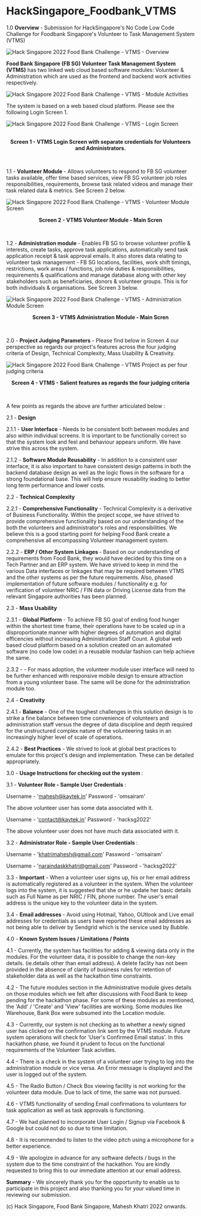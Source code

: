 # HackSingapore_Foodbank_VTMS

1.0  <b>Overview </b> - Submission for HackSingapore's No Code Low Code Challenge for Foodbank Singapore's Volunteer to Task Management System (VTMS)

![Hack Singapore 2022 Food Bank Challenge - VTMS - Overview](http://www.kaytek.co.in/images/fbsgvtms/mk_vtms_intro_1175_369.png)

<b>Food Bank Singapore (FB SG) Volunteer Task Management System (VTMS)</b>  has two linked web cloud based software modules: Volunteer & Administration which are used as the frontend and backend work activities respectively.

![Hack Singapore 2022 Food Bank Challenge - VTMS - Module Activities](http://www.kaytek.co.in/images/fbsgvtms/mk_vtms_overview_1280_720.png)

The system is based on a web based cloud platform. Please see the following Login Screen 1.

![Hack Singapore 2022 Food Bank Challenge - VTMS - Login Screen](http://www.kaytek.co.in/images/fbsgvtms/mk_vtms_login_screen_990_528.png) <br><br>

<p align="center"> <b>Screen 1 - VTMS Login Screen with separate credentials for Volunteers and Administrators. </b></p> <br>

1.1 - <b> Volunteer Module </b> - Allows volunteers to respond to FB SG volunteer tasks available, offer time based services, view FB SG volunteer job roles responsibilities, requirements, browse task related videos and manage their task related data & metrics. See Screen 2 below.

![Hack Singapore 2022 Food Bank Challenge - VTMS - Volunteer Module Screen](http://www.kaytek.co.in/images/fbsgvtms/mk_vtms_volunteer_module_898_535.png)

<p align="center"> <b>Screen 2 - VTMS Volunteer Module - Main Scren </b></p> <br>

1.2 - <b> Administration module </b> - Enables FB SG to browse volunteer profile & interests, create tasks, approve task applications, automatically send task application receipt & task approval emails. It also stores data relating to volunteer task management - FB SG locations, facilities, work shift timings, restrictions, work areas / functions, job role duties & responsibilities, requirements & qualifications and manage database along with other key stakeholders such as beneficiaries, donors & volunteer groups. This is for both individuals & organisations. See Screen 3 below. 

![Hack Singapore 2022 Food Bank Challenge - VTMS - Administration Module Screen](http://www.kaytek.co.in/images/fbsgvtms/mk_vtms_administration_module_976_438.png)

<p align="center"> <b>Screen 3 - VTMS Administration Module - Main Scren </b></p> <br>

2.0 - <b>Project Judging Parameters</b> - Please find below in Screen 4 our perspective  as regards our project's features across the four judging criteria of Design, Technical Complexity, Mass Usability & Creativity. 

![Hack Singapore 2022 Food Bank Challenge - VTMS Project as per four judging criteria ](http://www.kaytek.co.in/images/fbsgvtms/vtms_judging_criteria_points_1280_720.png)

<p align="center"> <b>Screen 4 - VTMS - Salient features as regards the four judging criteria </b></p> <br>

A few points as regards the above are further articulated below :

2.1 - <b>Design</b> 

2.1.1 - <b>User Interface</b> - Needs to be consistent both between modules and also within individual screens. It is important to be functionally correct so that the system look and feel and behaviour appears uniform. We have strive this across the system.

2.1.2 - <b>Software Module Reusability</b> - In addition to a consistent user interface, it is also important to have consistent design patterns in both the backend database design as well as the logic flows in the software for a strong foundational base. This will help ensure reusability leading to better long term performance and lower costs.

2.2 - <b> Technical Complexity</b> 

2.2.1 - <b> Comprehensive Functionality</b> - Technical Complexity is a derivative of Business Functionality. Within the project scope, we have strived to provide comprehensive functionality based on our understanding of the both the volunteers and administrator's roles and responsibilities. We believe this is a good starting point for helping Food Bank create a comprehensive all encompassing Volunteer management system.  

2.2.2 - <b> ERP / Other System Linkages </b> - Based on our understanding of requirements from Food Bank, they would have decided by this time on a Tech Partner and an ERP system. We have strived to keep in mind the various Data interfaces or linkages that may be required between VTMS and the other systems as per the future requirements. Also, phased implementation of future software modules / functionality e.g. for verification of volunteer NRIC / FIN data or Driving License data from the relevant Singapore authorities has been planned.

2.3 - <b>Mass Usability</b> 

2.3.1 - <b> Global Platform</b> - To achieve FB SG goal of ending food hunger within the shortest time frame, their operations have to be scaled up in a disproportionate manner with higher degrees of automation and digital efficencies without increasing Administration Staff Count. A global web based cloud platform based on a solution created on an automated software (no code low code) in a reusable modular fashion can help achieve the same. 

2.3.2 - <Responsive Design> - For mass adoption, the volunteer module user interface will need to be further enhanced with responsive mobile design to ensure attraction from a young volunteer base. The same will be done for the administration module too.
  
2.4 - <b> Creativity</b>
  
2.4.1 - <b>Balance</b> - One of the toughest challenges in this solution design is to strike a fine balance between time convenience of volunteers and administration staff versus the degree of data discipline and depth required for the unstructured complex nature of the volunteering tasks in an increasingly  higher level of scale of operations. 
  
2.4.2 - <b> Best Practices</b> - We strived to look at global best practices to emulate for this project's design and implementation. These can be detailed appropriately. 

3.0 - <b>Usage Instructions for checking out the system </b> :

3.1 - <b>Volunteer Role - Sample User Credentials</b> :

Username - 'mahesh@kaytek.in' 
Password - 'omsairam'

The above volunteer user has some data associated with it.

Username - 'contact@kaytek.in'
Password - 'hacksg2022'

The above volunteer user does not have much data associated with it.

3.2 - <b>Administrator Role - Sample User Credentials </b>:

Username - 'khatrimahesh@gmail.com'
Password - 'omsairam'

Username - 'naraindaskkhatri@gmail.com'
Password - 'hacksg2022'

3.3 - <b>Important</b> - When a volunteer user signs up, his or her email address is automatically registered as a volunteer in the system. When the volunteer logs into the system, it is suggested that she or he update her basic details such as Full Name as per NRIC / FIN, phone number. The user's email address is the unique key to the volunteer data in the system. 

3.4 - <b> Email addresses </b> - Avoid using Hotmail, Yahoo, OUtlook and Live email addresses for credentials as users have reported these email addresses as not being able to deliver by Sendgrid which is the service used by Bubble.

4.0 - <b>Known System Issues / Limitations / Points</b>
  
4.1 - Currently, the system has facilities for adding & viewing data only in the modules. For the volunteer data, it is possible to change the non-key details. (ie.details other than email address). A delete faclity has not been provided in the absence of clarity of business rules for retention of stakeholder data as well as the hackathon time constraints.
  
4.2 - The future modules section in the Administrative module gives details on those modules which we felt after discussions with Food Bank to keep pending for the hackathon phase. For some of these modules as mentioned, the 'Add' / 'Create' and 'View' facilities are working. Some modules like Warehouse, Bank Box were subsumed into the Location module. 
  
4.3 - Currently, our system is not checking as to whether a newly signed user has clicked on the confirmation link sent by the VTMS module. Future system operations will check for 'User's Confirmed Email status'. In this hackathon phase, we found it prudent to focus on the functional requirements of the Volunteer Task acivities.
  
4.4 - There is a check in the system of a volunteer user trying to log into the administration module or vice versa. An Error message is displayed and the user is logged out of the system.
  
4.5 - The Radio Button / Check Box viewing facility is not working for the volunteer data module. Due to lack of time, the same was not pursued.  
  
4.6 - VTMS functionality of sending Email confirmations to volunteers for task application as well as task approvals is functioning.
  
4.7 - We had planned to incorporate User Login / Signup via Facebook & Google but could not do so due to time limitation.
  
4.8 - It is recommended to listen to the video pitch using a microphone for a better experience.
  
4.9 - We apologize in advance for any software defects / bugs in the system due to the time constraint of the hackathon. You are kindly requested to bring this to our immediate attention at our email address.

  <b>Summary</b> - We sincerely thank you for the opportunity to enable us to participate in this project and also thanking you for your valued time in reviewing our submission.

(c) Hack Singapore, Food Bank Singapore, Mahesh Khatri 2022 onwards.





